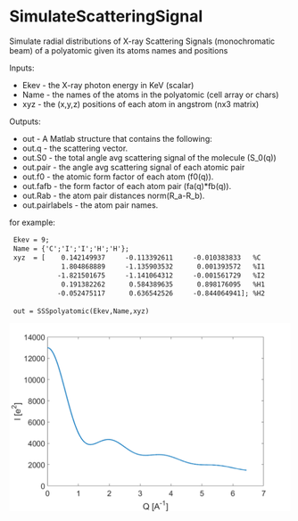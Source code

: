 # SimulateScatteringSignal
Simulate radial distributions of X-ray Scattering Signals (monochromatic beam) of a polyatomic given its atoms names and positions 

Inputs:

  - Ekev   - the X-ray photon energy in KeV (scalar)
  - Name   - the names of the atoms in the polyatomic (cell array or chars)
  - xyz    - the (x,y,z) positions of each atom in angstrom (nx3 matrix)

 Outputs:

  - out            - A Matlab structure that contains the following:
  - out.q          - the scattering vector.
  - out.S0         - the total angle avg scattering signal of the molecule (S_0(q)) 
  - out.pair       - the angle avg scattering signal of each atomic pair
  - out.f0         - the atomic form factor of each atom (f0(q)).
  - out.fafb       - the form factor of each atom pair (fa(q)*fb(q)).
  - out.Rab        - the atom pair distances norm(R_a-R_b).
  - out.pairlabels - the atom pair names.

for example:
```
 Ekev = 9;
 Name = {'C';'I';'I';'H';'H'};
 xyz  = [    0.142149937     -0.113392611     -0.010383833   %C
             1.804868889     -1.135903532      0.001393572   %I1
            -1.821501675     -1.141064312     -0.001561729   %I2
             0.191382262      0.584389635      0.898176095   %H1
            -0.052475117      0.636542526     -0.844064941]; %H2         

 out = SSSpolyatomic(Ekev,Name,xyz)
```
  ![Fig1](https://github.com/adinatan/SimulateScatteringSignal/blob/master/sss.png)
